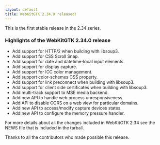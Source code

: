 ```yaml
---
layout: default
title: WebKitGTK 2.34.0 released!
---
```


This is the first stable release in the 2.34 series.

### Highlights of the WebKitGTK 2.34.0 release

 - Add support for HTTP/2 when building with libsoup3.
 - Add support for CSS Scroll Snap.
 - Add support for date and datetime-local input elements.
 - Add support for display capture.
 - Add support for ICC color management.
 - Add support color-schemes CSS property.
 - Add support for link preconnect when building with libsoup3.
 - Add support for client side certificates when building with libsoup3.
 - Add multi-track support to MSE media backend.
 - Add new API to handle web process unresponsiveness.
 - Add API to disable CORS on a web view for particular domains.
 - Add new API to access/modify capture devices states.
 - Add new API to configure the memory pressure handler.

For more details about all the changes included in WebKitGTK 2.34 see
the NEWS file that is included in the tarball.

Thanks to all the contributors who made possible this release.
